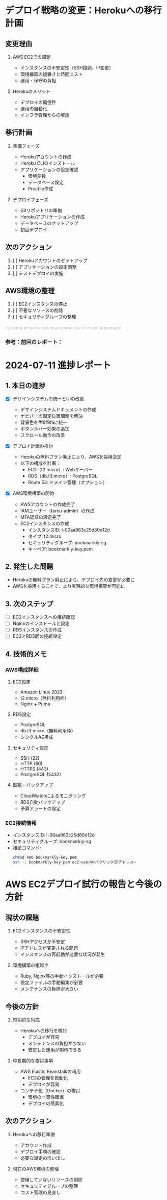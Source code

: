 # デプロイ戦略の変更：Herokuへの移行計画

## 変更理由

1. AWS EC2での課題
   - インスタンスの不安定性（SSH接続、IP変更）
   - 環境構築の複雑さと時間コスト
   - 運用・保守の負担

2. Herokuのメリット
   - デプロイの簡便性
   - 運用の自動化
   - インフラ管理からの解放

## 移行計画

1. 準備フェーズ
   - Herokuアカウントの作成
   - Heroku CLIのインストール
   - アプリケーションの設定確認
     - 環境変数
     - データベース設定
     - Procfile作成

2. デプロイフェーズ
   - Gitリポジトリの準備
   - Herokuアプリケーションの作成
   - データベースのセットアップ
   - 初回デプロイ

## 次のアクション

1. [ ] Herokuアカウントのセットアップ
2. [ ] アプリケーションの設定調整
3. [ ] テストデプロイの実施

## AWS環境の整理

1. [ ] EC2インスタンスの停止
2. [ ] 不要なリソースの削除
3. [ ] セキュリティグループの整理

＝＝＝＝＝＝＝＝＝＝＝＝＝＝＝＝＝＝＝＝＝＝＝＝＝＝

### 参考：前回のレポート：

# 2024-07-11 進捗レポート

## 1. 本日の進捗

- [x] デザインシステムの統一とUIの改善
  - デザインシステムドキュメントの作成
  - ナビバーの固定位置問題を解決
  - 背景色を#f8f9faに統一
  - ボタンホバー効果の追加
  - スクロール動作の改善

- [x] デプロイ計画の検討
  - Herokuの無料プラン廃止により、AWSを採用決定
  - 以下の構成を計画：
    - EC2（t2.micro）: Webサーバー
    - RDS（db.t3.micro）: PostgreSQL
    - Route 53: ドメイン管理（オプション）

- [x] AWS環境構築の開始
  - AWSアカウントの作成完了
  - IAMユーザー（tarou-admin）の作成
  - MFA認証の設定完了
  - EC2インスタンスの作成
    - インスタンスID: i-00aa983c25d80d12d
    - タイプ: t2.micro
    - セキュリティグループ: bookmarkly-sg
    - キーペア: bookmarkly-key.pem

## 2. 発生した問題

- Herokuの無料プラン廃止により、デプロイ先の変更が必要に
- AWSを採用することで、より実践的な環境構築が可能に

## 3. 次のステップ
- [ ] EC2インスタンスへの接続確認
- [ ] Nginxのインストールと設定
- [ ] RDSインスタンスの作成
- [ ] EC2とRDS間の接続設定

## 4. 技術的メモ

### AWS構成詳細

1. EC2設定
   - Amazon Linux 2023
   - t2.micro（無料利用枠）
   - Nginx + Puma

2. RDS設定
   - PostgreSQL
   - db.t3.micro（無料利用枠）
   - シングルAZ構成

3. セキュリティ設定
   - SSH (22)
   - HTTP (80)
   - HTTPS (443)
   - PostgreSQL (5432)

4. 監視・バックアップ
   - CloudWatchによるモニタリング
   - RDS自動バックアップ
   - 予算アラートの設定

### EC2接続情報
- インスタンスID: i-00aa983c25d80d12d
- セキュリティグループ: bookmarkly-sg
- 接続コマンド: 
  ```bash
  chmod 400 bookmarkly-key.pem
  ssh -i bookmarkly-key.pem ec2-user@<パブリックIPアドレス>
  ``` 

# AWS EC2デプロイ試行の報告と今後の方針

## 現状の課題

1. EC2インスタンスの不安定性
   - SSHアクセスが不安定
   - IPアドレスが変更される問題
   - インスタンスの再起動が必要な状況が発生

2. 環境構築の複雑さ
   - Ruby, Nginx等の手動インストールが必要
   - 設定ファイルの手動編集が必要
   - メンテナンスの負担が大きい

## 今後の方針

1. 短期的な対応
   - Herokuへの移行を検討
     - デプロイが容易
     - メンテナンスの負担が少ない
     - 安定した運用が期待できる

2. 中長期的な検討事項
   - AWS Elastic Beanstalkの利用
     - EC2の管理を自動化
     - デプロイが容易
   - コンテナ化（Docker）の検討
     - 環境の一貫性確保
     - デプロイの簡素化

## 次のアクション

1. Herokuへの移行準備
   - アカウント作成
   - デプロイ手順の確認
   - 必要な設定の洗い出し

2. 現在のAWS環境の整理
   - 使用していないリソースの削除
   - セキュリティグループの整理
   - コスト管理の見直し